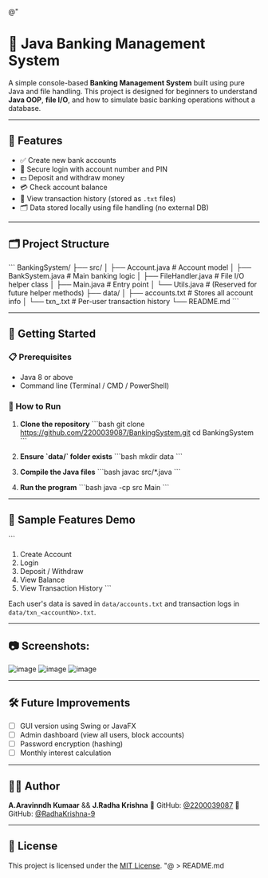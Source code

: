 @"
# 🏦 Java Banking Management System

A simple console-based **Banking Management System** built using pure Java and file handling. This project is designed for beginners to understand **Java OOP**, **file I/O**, and how to simulate basic banking operations without a database.

---

## 📌 Features

- ✅ Create new bank accounts  
- 🔐 Secure login with account number and PIN  
- 💵 Deposit and withdraw money  
- 💳 Check account balance  
- 📜 View transaction history (stored as `.txt` files)  
- 🗂️ Data stored locally using file handling (no external DB)

---

## 🗂️ Project Structure

\`\`\`
BankingSystem/
├── src/
│   ├── Account.java           # Account model
│   ├── BankSystem.java        # Main banking logic
│   ├── FileHandler.java       # File I/O helper class
│   ├── Main.java              # Entry point
│   └── Utils.java             # (Reserved for future helper methods)
├── data/
│   ├── accounts.txt           # Stores all account info
│   └── txn_<accountNo>.txt    # Per-user transaction history
└── README.md
\`\`\`

---

## 🚀 Getting Started

### 📋 Prerequisites

- Java 8 or above  
- Command line (Terminal / CMD / PowerShell)

### 🔧 How to Run

1. **Clone the repository**
\`\`\`bash
git clone https://github.com/2200039087/BankingSystem.git
cd BankingSystem
\`\`\`

2. **Ensure \`data/\` folder exists**
\`\`\`bash
mkdir data
\`\`\`

3. **Compile the Java files**
\`\`\`bash
javac src/*.java
\`\`\`

4. **Run the program**
\`\`\`bash
java -cp src Main
\`\`\`

---

## 🧪 Sample Features Demo

\`\`\`
1. Create Account
2. Login
3. Deposit / Withdraw
4. View Balance
5. View Transaction History
\`\`\`

Each user's data is saved in `data/accounts.txt` and transaction logs in `data/txn_<accountNo>.txt`.

---

## 📷 Screenshots:
![image](https://github.com/user-attachments/assets/fdc369b3-7532-42b5-a137-ffa1a7851589)
![image](https://github.com/user-attachments/assets/88772f96-4b29-4677-931c-6954a6bb50df)
![image](https://github.com/user-attachments/assets/ed7fc369-68c6-4dbb-8963-80168f720322)

---

## 🛠 Future Improvements

- [ ] GUI version using Swing or JavaFX  
- [ ] Admin dashboard (view all users, block accounts)  
- [ ] Password encryption (hashing)  
- [ ] Monthly interest calculation  

---

## 🧑‍💻 Author

**A.Aravinndh Kumaar**  && **J.Radha Krishna**
🔗 GitHub: [@2200039087](https://github.com/2200039087)
🔗 GitHub: [@RadhaKrishna-9](https://github.com/RadhaKrishna-9)

---

## 📜 License

This project is licensed under the [MIT License](LICENSE).
"@ > README.md
